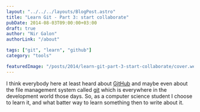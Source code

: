 ```yaml
---
layout: "../../../layouts/BlogPost.astro"
title: "Learn Git - Part 3: start collaborate"
pubDate: 2014-08-03T09:00:00+03:00
draft: true
author: "Nir Galon"
authorLink: "/about"

tags: ["git", "learn", "github"]
category: "tools"

featuredImage: "/posts/2014/learn-git-part-3-start-collaborate/cover.webp"
---
```


I think everybody here at least heard about [GitHub](https://github.com) and maybe even about the file management system called [git](https://git-scm.com) which is everywhere in the development world those days. So, as a computer science student I choose to learn it, and what batter way to learn something then to write about it.
